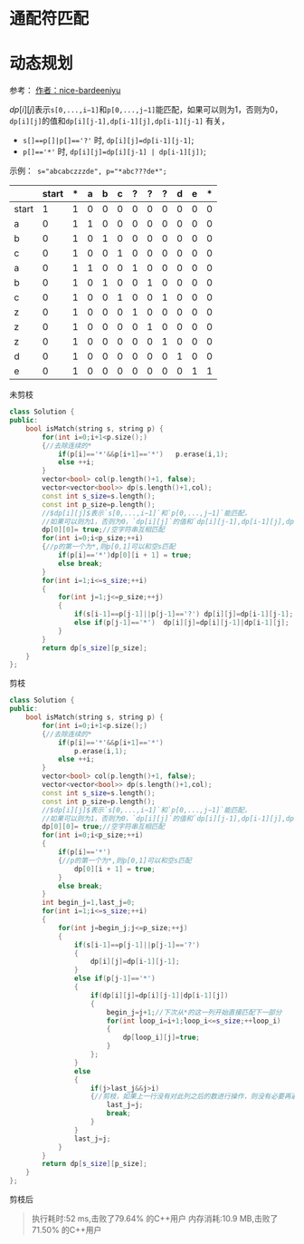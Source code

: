 # 通配符匹配

# 动态规划

参考： [作者：nice-bardeeniyu](https://leetcode.cn/problems/wildcard-matching/solution/by-nice-bardeeniyu-22x4/)

$dp[i][j]$表示`s[0,...,i−1]`和`p[0,...,j−1]`能匹配，如果可以则为1，否则为0，`dp[i][j]`的值和`dp[i][j-1],dp[i-1][j],dp[i-1][j-1]` 有关，

- `s[]==p[]|p[]=='?'` 时, `dp[i][j]=dp[i-1][j-1]`;
- `p[]=='*'` 时, `dp[i][j]=dp[i][j-1] | dp[i-1][j])`;

示例：` s="abcabczzzde", p="*abc???de*";`


|       | start | *    | a    | b    | c    | ?    | ?    | ?    | d    | e    | *    |
| ----- | ----- | ---- | ---- | ---- | ---- | ---- | ---- | ---- | ---- | ---- | ---- |
| start | 1     | 1    | 0    | 0    | 0    | 0    | 0    | 0    | 0    | 0    | 0    |
| a     | 0     | 1    | 1    | 0    | 0    | 0    | 0    | 0    | 0    | 0    | 0    |
| b     | 0     | 1    | 0    | 1    | 0    | 0    | 0    | 0    | 0    | 0    | 0    |
| c     | 0     | 1    | 0    | 0    | 1    | 0    | 0    | 0    | 0    | 0    | 0    |
| a     | 0     | 1    | 1    | 0    | 0    | 1    | 0    | 0    | 0    | 0    | 0    |
| b     | 0     | 1    | 0    | 1    | 0    | 0    | 1    | 0    | 0    | 0    | 0    |
| c     | 0     | 1    | 0    | 0    | 1    | 0    | 0    | 1    | 0    | 0    | 0    |
| z     | 0     | 1    | 0    | 0    | 0    | 1    | 0    | 0    | 0    | 0    | 0    |
| z     | 0     | 1    | 0    | 0    | 0    | 0    | 1    | 0    | 0    | 0    | 0    |
| z     | 0     | 1    | 0    | 0    | 0    | 0    | 0    | 1    | 0    | 0    | 0    |
| d     | 0     | 1    | 0    | 0    | 0    | 0    | 0    | 0    | 1    | 0    | 0    |
| e     | 0     | 1    | 0    | 0    | 0    | 0    | 0    | 0    | 0    | 1    | 1    |

未剪枝

```cc
class Solution {
public:
    bool isMatch(string s, string p) {
        for(int i=0;i+1<p.size();)
        {//去除连续的*
            if(p[i]=='*'&&p[i+1]=='*')   p.erase(i,1);
            else ++i;
        }
        vector<bool> col(p.length()+1, false);
        vector<vector<bool>> dp(s.length()+1,col);
        const int s_size=s.length();
        const int p_size=p.length();
        //$dp[i][j]$表示`s[0,...,i−1]`和`p[0,...,j−1]`能匹配，
        //如果可以则为1，否则为0，`dp[i][j]`的值和`dp[i][j-1],dp[i-1][j],dp[i-1][j-1]` 有关，
        dp[0][0]= true;//空字符串互相匹配
        for(int i=0;i<p_size;++i)
        {//p的第一个为*,则p[0,1]可以和空s匹配
            if(p[i]=='*')dp[0][i + 1] = true;
            else break;
        }
        for(int i=1;i<=s_size;++i)
        {
            for(int j=1;j<=p_size;++j)
            {
                if(s[i-1]==p[j-1]||p[j-1]=='?') dp[i][j]=dp[i-1][j-1];
                else if(p[j-1]=='*')  dp[i][j]=dp[i][j-1]|dp[i-1][j];
            }
        }
        return dp[s_size][p_size];
    }
};
```



剪枝



```cc
class Solution {
public:
    bool isMatch(string s, string p) {
        for(int i=0;i+1<p.size();)
        {//去除连续的*
            if(p[i]=='*'&&p[i+1]=='*')
                p.erase(i,1);
            else ++i;
        }
        vector<bool> col(p.length()+1, false);
        vector<vector<bool>> dp(s.length()+1,col);
        const int s_size=s.length();
        const int p_size=p.length();
        //$dp[i][j]$表示`s[0,...,i−1]`和`p[0,...,j−1]`能匹配，
        //如果可以则为1，否则为0，`dp[i][j]`的值和`dp[i][j-1],dp[i-1][j],dp[i-1][j-1]` 有关，
        dp[0][0]= true;//空字符串互相匹配
        for(int i=0;i<p_size;++i)
        {
            if(p[i]=='*')
            {//p的第一个为*,则p[0,1]可以和空s匹配
                dp[0][i + 1] = true;
            }
            else break;
        }
        int begin_j=1,last_j=0;
        for(int i=1;i<=s_size;++i)
        {
            for(int j=begin_j;j<=p_size;++j)
            {
                if(s[i-1]==p[j-1]||p[j-1]=='?')
                {
                    dp[i][j]=dp[i-1][j-1];
                }
                else if(p[j-1]=='*')
                {
                    if(dp[i][j]=dp[i][j-1]|dp[i-1][j])
                    {
                        begin_j=j+1;//下次从*的这一列开始直接匹配下一部分
                        for(int loop_i=i+1;loop_i<=s_size;++loop_i)
                        {
                            dp[loop_i][j]=true;
                        }
                    };
                }
                else
                {
                    if(j>last_j&&j>i)
                    {//剪枝，如果上一行没有对此列之后的数进行操作，则没有必要再遍历
                        last_j=j;
                        break;
                    }
                }
                last_j=j;
            }
        }
        return dp[s_size][p_size];
    }
};
```



剪枝后

>执行耗时:52 ms,击败了79.64% 的C++用户
>内存消耗:10.9 MB,击败了71.50% 的C++用户













